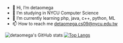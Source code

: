 - 👋 Hi, I’m detaomega
- 👀 I’m studying in NYCU Computer Science
- 🌱 I’m currently learning php, java, c++, python, ML
- 📫 How to reach me detaomega.cs09@nycu.edu.tw

![detaomega's GitHub stats](https://github-readme-stats.vercel.app/api?username=detaomega&show_icons=true&theme=tokyonight)
[![Top Langs](https://github-readme-stats.vercel.app/api/top-langs/?username=detaomega&hide=jupyter%20notebook&layout=compact)](https://github.com/anuraghazra/github-readme-stats)
